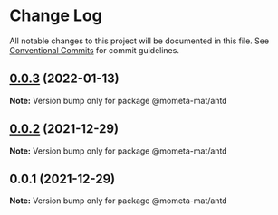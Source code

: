 # Change Log

All notable changes to this project will be documented in this file.
See [Conventional Commits](https://conventionalcommits.org) for commit guidelines.

## [0.0.3](https://github.com/imcuttle/mometa-mat/compare/v0.0.2...v0.0.3) (2022-01-13)

**Note:** Version bump only for package @mometa-mat/antd

## [0.0.2](https://github.com/imcuttle/mometa-mat/compare/v0.0.1...v0.0.2) (2021-12-29)

**Note:** Version bump only for package @mometa-mat/antd

## 0.0.1 (2021-12-29)

**Note:** Version bump only for package @mometa-mat/antd
